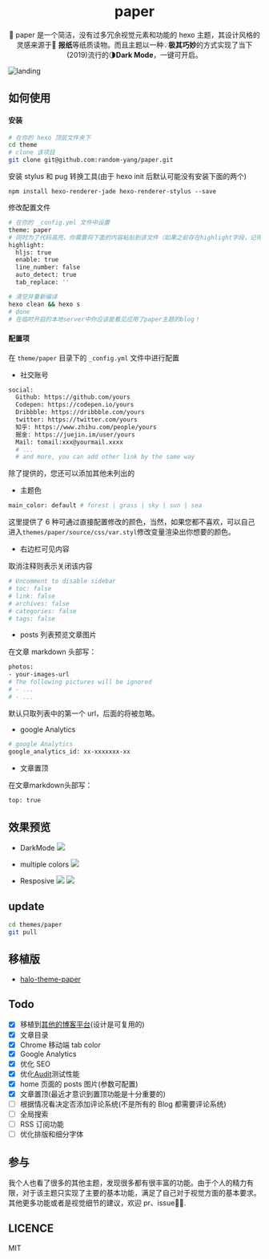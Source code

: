 <h1 align="center">paper</h1>

<p align="center">🎨 paper 是一个简洁，没有过多冗余视觉元素和功能的 hexo 主题，其设计风格的灵感来源于📰 <strong>报纸</strong>等纸质读物。而且主题以一种💡<strong>极其巧妙</strong>的方式实现了当下(2019)流行的🌗<strong>Dark Mode</strong>，一键可开启。</p>

![landing](https://source-hosting.oss-cn-shanghai.aliyuncs.com/Paper-showcase.png)

## 如何使用

#### 安装

```bash
# 在你的 hexo 顶层文件夹下
cd theme
# clone 该项目
git clone git@github.com:random-yang/paper.git
```

安装 stylus 和 pug 转换工具(由于 hexo init 后默认可能没有安装下面的两个)

```
npm install hexo-renderer-jade hexo-renderer-stylus --save
```

修改配置文件

```bash
# 在你的 _config.yml 文件中设置
theme: paper
# 同时为了代码高亮，你需要将下面的内容粘贴到该文件（如果之前存在highlight字段，记得删除后再粘贴）
highlight:
  hljs: true
  enable: true
  line_number: false
  auto_detect: true
  tab_replace: ''
```

```bash
# 清空并重新编译
hexo clean && hexo s
# done
# 在临时开启的本地server中你应该能看见应用了paper主题的blog！
```

#### 配置项

在 `theme/paper` 目录下的 `_config.yml` 文件中进行配置

- 社交账号

```bash
social:
  Github: https://github.com/yours
  Codepen: https://codepen.io/yours
  Dribbble: https://dribbble.com/yours
  twitter: https://twitter.com/yours
  知乎: https://www.zhihu.com/people/yours
  掘金: https://juejin.im/user/yours
  Mail: tomail:xxx@yourmail.xxxx
  # ...
  # and more, you can add other link by the same way
```

除了提供的，您还可以添加其他未列出的

- 主题色

```bash
main_color: default # forest | grass | sky | sun | sea
```

这里提供了 6 种可通过直接配置修改的颜色，当然，如果您都不喜欢，可以自己进入`themes/paper/source/css/var.styl`修改变量渲染出你想要的颜色。

- 右边栏可见内容

取消注释则表示关闭该内容

```bash
# Uncomment to disable sidebar
# toc: false
# link: false
# archives: false
# categories: false
# tags: false
```

- posts 列表预览文章图片

在文章 markdown 头部写：

```bash
photos:
- your-images-url
# The following pictures will be ignored
# - ...
# - ...
```

默认只取列表中的第一个 url，后面的将被忽略。

- google Analytics

```bash
# google Analytics
google_analytics_id: xx-xxxxxxx-xx
```

- 文章置顶

在文章markdown头部写：
```bash
top: true
```

## 效果预览

- DarkMode
  ![](https://source-hosting.oss-cn-shanghai.aliyuncs.com/paper-github-3.png)

- multiple colors
  ![](https://source-hosting.oss-cn-shanghai.aliyuncs.com/paper-github-4.png)

- Resposive
  ![](https://source-hosting.oss-cn-shanghai.aliyuncs.com/paper-github-1.png)
  ![](https://source-hosting.oss-cn-shanghai.aliyuncs.com/paper-github-2.png)

## update

```bash
cd themes/paper
git pull
```

## 移植版

- [halo-theme-paper](https://github.com/halo-dev/halo-theme-paper)

## Todo

- [x] 移植到[其他的博客平台](##移植版)(设计是可复用的)
- [x] 文章目录
- [x] Chrome 移动端 tab color
- [x] Google Analytics
- [x] 优化 SEO
- [x] 优化[Audit](https://web.dev/measure/)测试性能
- [x] home 页面的 posts 图片(参数可配置)
- [x] 文章置顶(最近才意识到置顶功能是十分重要的)
- [ ] 根据情况看决定否添加评论系统(不是所有的 Blog 都需要评论系统)
- [ ] 全局搜索
- [ ] RSS 订阅功能
- [ ] 优化排版和细分字体

## 参与

我个人也看了很多的其他主题，发现很多都有很丰富的功能。由于个人的精力有限，对于该主题只实现了主要的基本功能，满足了自己对于视觉方面的基本要求。其他更多功能或者是视觉细节的建议，欢迎 pr、issue🤟🏼.

## LICENCE

MIT
